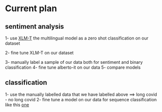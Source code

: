 # Current plan 

## sentiment analysis

1- use [XLM-T](https://huggingface.co/cardiffnlp/twitter-xlm-roberta-base-sentiment)  the multilingual model as a zero shot classification on our dataset


2- fine tune XLM-T  on our dataset

3- manually label a sample of our data  both for sentiment and binary classification
4- fine tune alberto-it on our data
5- compare models

## classification


1- use the manually labelled data that we have labelled above ==> long covid - no long covid
2- fine tune a model on our data for sequence classification like this [one](https://huggingface.co/llangnickel/long-covid-classification/blob/bd8eac3a20979689a8a3bcff2e64ac71f6b5cb4c/README.md)

